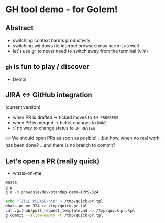 # GH tool demo - for Golem!

## Abstract

- switching context harms productivity
- switching windows (to internet browser) may harm it as well
- let's use `gh` to never need to switch away from the terminal (vim)


## `gh` is fun to play / discover

- Demo!


## JIRA <-> GitHub integration
(current version)

- when PR is drafted -> ticked moves to `IN PROGRESS`
- when PR is merged -> ticket changes to `DONE`
- :( no way to change status to `IN REVIEW`

👉 We should open PRs as soon as posible!
...but how, when no real work has been done?
...and there is no branch to commit?


## Let's open a PR (really quick)

- whats-on-me

```bash
masta
g p
g o -b pnowosie/dev-standup-demo-APPS-324

echo "TITLE PLEASE\n\n" > /tmp/quick-pr.tpl
whats-on-me 324 >> /tmp/quick-pr.tpl
cat .github/pull_request_template.md >> /tmp/quick-pr.tpl
g commit --allow-empty -t /tmp/quick-pr.tpl

```
